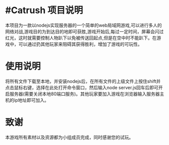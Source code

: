 #Catrush
项目说明
=========
本项目为一款以nodejs实现服务器的一个简单的web局域网游戏,可以进行多人的网络对战,游戏目的为到达目的地即可获胜,游戏开始后,每过一定时间，屏幕会闪过红光，这时就需要控制人物趴下以免被传送回起点,但是在空中时不能趴下。在游戏中，可以通过扔其他玩家来阻碍其获得胜利，增加了游戏的可玩性。

使用说明
=========
将所有文件下载至本地，并安装nodejs后，在所有文件的上级文件上按住shift并点击鼠标右键，选择在此处打开命令窗口，然后输入node server.js回车后即可开启服务器(需要关闭本地80端口服务)。其他玩家要加入游戏在浏览器输入服务器主机的ip地址即可加入。

致谢
=========
本游戏所有素材以及资源都为小组成员完成，同时感谢您的试玩。
